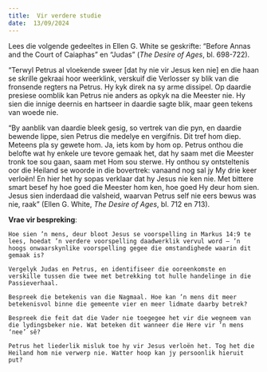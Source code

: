 ```yaml
---
title:  Vir verdere studie
date:  13/09/2024
---
```


Lees die volgende gedeeltes in Ellen G. White se geskrifte: “Before Annas and the Court of Caiaphas” en “Judas” (_The Desire of Ages_, bl. 698-722).

“Terwyl Petrus al vloekende sweer [dat hy nie vir Jesus ken nie] en die haan se skrille gekraai hoor weerklink, verskuif die Verlosser sy blik van die fronsende regters na Petrus. Hy kyk direk na sy arme dissipel. Op daardie presiese oomblik kan Petrus nie anders as opkyk na die Meester nie. Hy sien die innige deernis en hartseer in daardie sagte blik, maar geen tekens van woede nie.

“By aanblik van daardie bleek gesig, so vertrek van die pyn, en daardie bewende lippe, sien Petrus die medelye en vergifnis. Dit tref hom diep. Meteens pla sy gewete hom. Ja, iets kom by hom op. Petrus onthou die belofte wat hy enkele ure tevore gemaak het, dat hy saam met die Meester tronk toe sou gaan, saam met Hom sou sterwe. Hy onthou sy ontsteltenis oor die Heiland se woorde in die bovertrek: vanaand nog sal jy My drie keer verloën! En hier het hy sopas verklaar dat hy Jesus nie ken nie. Met bittere smart besef hy hoe goed die Meester hom ken, hoe goed Hy deur hom sien. Jesus sien inderdaad die valsheid, waarvan Petrus self nie eers bewus was nie, raak” (Ellen G. White, _The Desire of Ages_, bl. 712 en 713).

**Vrae vir bespreking**:

`Hoe sien ’n mens, deur bloot Jesus se voorspelling in Markus 14:9 te lees, hoedat ’n verdere voorspelling daadwerklik vervul word — ’n hoogs onwaarskynlike voorspelling gegee die omstandighede waarin dit gemaak is?`

`Vergelyk Judas en Petrus, en identifiseer die ooreenkomste en verskille tussen die twee met betrekking tot hulle handelinge in die Passieverhaal.`

`Bespreek die betekenis van die Nagmaal. Hoe kan ’n mens dit meer betekenisvol binne die gemeente vier en meer lidmate daarby betrek?`

`Bespreek die feit dat die Vader nie toegegee het vir die wegneem van die lydingsbeker nie. Wat beteken dit wanneer die Here vir ’n mens ‘nee’ sê?`

`Petrus het liederlik misluk toe hy vir Jesus verloën het. Tog het die Heiland hom nie verwerp nie. Watter hoop kan jy persoonlik hieruit put?`